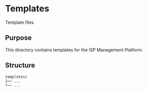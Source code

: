 # Templates

Template files.

## Purpose

This directory contains templates for the ISP Management Platform.

## Structure

```
templates/
├── ...
└── ...
```
